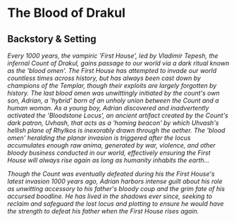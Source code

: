 # The Blood of Drakul

## Backstory & Setting

*Every 1000 years, the vampiric 'First House', led by Vladimir Tepesh, the infernal Count of Drakul, gains passage to our world via a dark ritual known as the 'blood omen'. The First House has attempted to invade our world countless times across history, but has always been cast down by champions of the Templar, though their exploits are largely forgotten by history. The last blood omen was unwittingly initiated by the count's own son, Adrian, a 'hybrid' born of an unholy union between the Count and a human woman. As a young boy, Adrian discovered and inadvertently activated the 'Bloodstone Locus', an ancient artifact created by the Count's dark patron, Uvhash, that acts as a 'homing beacon' by which Uhvash's hellish plane of Rhylkos is inexorably drawn through the aether. The 'blood omen' heralding the planar invasion is triggered after the locus accumulates enough raw anima, generated by war, violence, and other bloody business conducted in our world, effectively ensuring the First House will always rise again as long as humanity inhabits the earth...*

*Though the Count was eventually defeated during his the First House's latest invasion 1000 years ago, Adrian harbors intense guilt about his role as unwitting accessory to his father's bloody coup and the grim fate of his accursed boodline. He has lived in the shadows ever since, seeking to reclaim and safeguard the lost locus and plotting to ensure he would have the strength to defeat his father when the First House rises again.*
